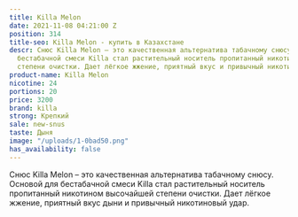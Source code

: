 ```yaml
---
title: Killa Melon
date: 2021-11-08 04:21:00 Z
position: 314
title-seo: Killa Melon - купить в Казахстане
descr: Снюс Killa Melon – это качественная альтернатива табачному снюсу. Основой для
  бестабачной смеси Killa стал растительный носитель пропитанный никотином высочайшей
  степени очистки. Дает лёгкое жжение, приятный вкус и привычный никотиновый удар.
product-name: Killa Melon
nicotine: 24
portions: 20
price: 3200
brand: killa
strong: Крепкий
sale: new-snus
taste: Дыня
image: "/uploads/1-0bad50.png"
has_availability: false
---
```


Снюс Killa Melon – это качественная альтернатива табачному снюсу. Основой для бестабачной смеси Killa стал растительный носитель пропитанный никотином высочайшей степени очистки. Дает лёгкое жжение, приятный вкус дыни и привычный никотиновый удар.